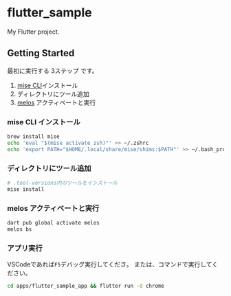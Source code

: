 # flutter_sample

My Flutter project.

## Getting Started

最初に実行する 3ステップ です。

1. [mise CLI](https://mise.jdx.dev/getting-started.html)インストール
2. ディレクトリにツール追加
3. [melos](https://melos.invertase.dev/getting-started) アクティベートと実行

### mise CLI インストール

```bash
brew install mise
echo 'eval "$(mise activate zsh)"' >> ~/.zshrc
echo 'export PATH="$HOME/.local/share/mise/shims:$PATH"' >> ~/.bash_profile
```

### ディレクトリにツール追加

```bash
# .tool-versions内のツールをインストール
mise install
```

### melos アクティベートと実行

```bash
dart pub global activate melos
melos bs
```

### アプリ実行

VSCodeであれば`F5`デバッグ実行してくださ。
または、コマンドで実行してください。

```bash
cd apps/flutter_sample_app && flutter run -d chrome
```